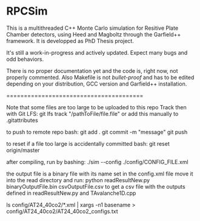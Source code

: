 # RPCSim
This is a multithreaded C++ Monte Carlo simulation for Resitive Plate Chamber detectors, using Heed and Magboltz through the Garfield++ framework. It is developped as PhD Thesis project.

It's still a work-in-progress and actively updated. Expect many bugs and odd behaviors. 

There is no proper documentation yet and the code is, right now, not properly commented.
Also Makefile is not _bullet-proof_ and has to be edited depending on your distribution, GCC version and Garfield++ installation.

=======================================

Note that some files are too large to be uploaded to this repo
Track then with Git LFS:
git lfs track "/pathToFile/file.file"
or add this manually to .gitattributes

to push to remote repo bash:
git add .
git commit -m "message"
git push

to reset if a file too large is accidentally committed bash:
git reset origin/master


after compiling, run by bashing:
./sim --config ./config/CONFIG_FILE.xml

the output file is a binary file with its name set in the config.xml file
move it into the read directory and run:
python readResultNew.py binaryOutputFile.bin csvOutputFile.csv
to get a csv file with the outputs defined in readResultNew.py and TAvalanche1D.cpp

ls config/AT24_40co2/*.xml | xargs -n1 basename > config/AT24_40co2/AT24_40co2_configs.txt